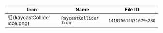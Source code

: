 | Icon | Name | File ID |
| ---  | ---  | ---     |
| ![](RaycastCollider Icon.png) | `RaycastCollider Icon` | `1448756166716794280` |
